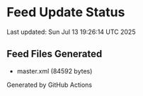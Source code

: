 # Feed Update Status
Last updated: Sun Jul 13 19:26:14 UTC 2025

## Feed Files Generated
- master.xml (84592 bytes)

Generated by GitHub Actions
